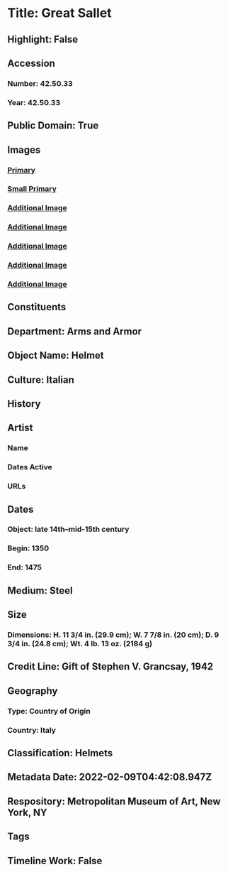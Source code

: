 # Title: Great Sallet
## Highlight: False
## Accession
### Number: 42.50.33
### Year: 42.50.33
## Public Domain: True
## Images
### [Primary](https://images.metmuseum.org/CRDImages/aa/original/DP22329.jpg)
### [Small Primary](https://images.metmuseum.org/CRDImages/aa/web-large/DP22329.jpg)
### [Additional Image](https://images.metmuseum.org/CRDImages/aa/original/42.50.33_002AA2015.jpg)
### [Additional Image](https://images.metmuseum.org/CRDImages/aa/original/42.50.33_003AA2015.jpg)
### [Additional Image](https://images.metmuseum.org/CRDImages/aa/original/42.50.33_004AA2015.jpg)
### [Additional Image](https://images.metmuseum.org/CRDImages/aa/original/42.50.33_005AA2015.jpg)
### [Additional Image](https://images.metmuseum.org/CRDImages/aa/original/42.50.33_006AA2015.jpg)
## Constituents
## Department: Arms and Armor
## Object Name: Helmet
## Culture: Italian
## History
## Artist
### Name
### Dates Active
### URLs
## Dates
### Object: late 14th–mid-15th century
### Begin: 1350
### End: 1475
## Medium: Steel
## Size
### Dimensions: H. 11 3/4 in. (29.9 cm); W. 7 7/8 in. (20 cm); D. 9 3/4 in. (24.8 cm); Wt. 4 lb. 13 oz. (2184 g)
## Credit Line: Gift of Stephen V. Grancsay, 1942
## Geography
### Type: Country of Origin
### Country: Italy
## Classification: Helmets
## Metadata Date: 2022-02-09T04:42:08.947Z
## Respository: Metropolitan Museum of Art, New York, NY
## Tags
## Timeline Work: False